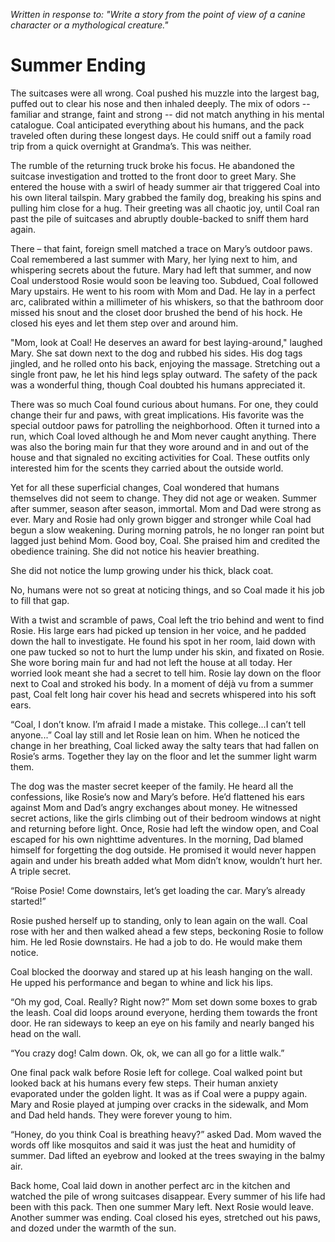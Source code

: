 *Written in response to: "Write a story from the point of view of a canine character or a mythological creature."*

# Summer Ending

The suitcases were all wrong. Coal pushed his muzzle into the largest bag, puffed out to clear his nose and then inhaled deeply. The mix of odors -- familiar and strange, faint and strong -- did not match anything in his mental catalogue. Coal anticipated everything about his humans, and the pack traveled often during these longest days. He could sniff out a family road trip from a quick overnight at Grandma’s. This was neither.  

The rumble of the returning truck broke his focus. He abandoned the suitcase investigation and trotted to the front door to greet Mary. She entered the house with a swirl of heady summer air that triggered Coal into his own literal tailspin. Mary grabbed the family dog, breaking his spins and pulling him close for a hug. Their greeting was all chaotic joy, until Coal ran past the pile of suitcases and abruptly double-backed to sniff them hard again.  

There – that faint, foreign smell matched a trace on Mary’s outdoor paws. Coal remembered a last summer with Mary, her lying next to him, and whispering secrets about the future. Mary had left that summer, and now Coal understood Rosie would soon be leaving too.
Subdued, Coal followed Mary upstairs. He went to his room with Mom and Dad. He lay in a perfect arc, calibrated within a millimeter of his whiskers, so that the bathroom door missed his snout and the closet door brushed the bend of his hock. He closed his eyes and let them step over and around him.  

"Mom, look at Coal! He deserves an award for best laying-around," laughed Mary. She sat down next to the dog and rubbed his sides. His dog tags jingled, and he rolled onto his back, enjoying the massage. Stretching out a single front paw, he let his hind legs splay outward. The safety of the pack was a wonderful thing, though Coal doubted his humans appreciated it.  

There was so much Coal found curious about humans. For one, they could change their fur and paws, with great implications. His favorite was the special outdoor paws for patrolling the neighborhood. Often it turned into a run, which Coal loved although he and Mom never caught anything. There was also the boring main fur that they wore around and in and out of the house and that signaled no exciting activities for Coal. These outfits only interested him for the scents they carried about the outside world.  

Yet for all these superficial changes, Coal wondered that humans themselves did not seem to change. They did not age or weaken. Summer after summer, season after season, immortal. Mom and Dad were strong as ever. Mary and Rosie had only grown bigger and stronger while Coal had begun a slow weakening. During morning patrols, he no longer ran point but lagged just behind Mom. Good boy, Coal. She praised him and credited the obedience training. She did not notice his heavier breathing.  

She did not notice the lump growing under his thick, black coat.  

No, humans were not so great at noticing things, and so Coal made it his job to fill that gap.   

With a twist and scramble of paws, Coal left the trio behind and went to find Rosie. His large ears had picked up tension in her voice, and he padded down the hall to investigate. He found his spot in her room, laid down with one paw tucked so not to hurt the lump under his skin, and fixated on Rosie. She wore boring main fur and had not left the house at all today. Her worried look meant she had a secret to tell him. 
Rosie lay down on the floor next to Coal and stroked his body.  In a moment of déjà vu from a summer past, Coal felt long hair cover his head and secrets whispered into his soft ears.  

“Coal, I don’t know. I’m afraid I made a mistake. This college…I can’t tell anyone...” Coal lay still and let Rosie lean on him. When he noticed the change in her breathing, Coal licked away the salty tears that had fallen on Rosie’s arms. Together they lay on the floor and let the summer light warm them.   

The dog was the master secret keeper of the family. He heard all the confessions, like Rosie’s now and Mary’s before. He’d flattened his ears against Mom and Dad’s angry exchanges about money. He witnessed secret actions, like the girls climbing out of their bedroom windows at night and returning before light. Once, Rosie had left the window open, and Coal escaped for his own nighttime adventures. In the morning, Dad blamed himself for forgetting the dog outside. He promised it would never happen again and under his breath added what Mom didn’t know, wouldn’t hurt her. A triple secret.  

“Roise Posie! Come downstairs, let’s get loading the car. Mary’s already started!”  

Rosie pushed herself up to standing, only to lean again on the wall. Coal rose with her and then walked ahead a few steps, beckoning Rosie to follow him. He led Rosie downstairs. He had a job to do. He would make them notice.  

Coal blocked the doorway and stared up at his leash hanging on the wall. He upped his performance and began to whine and lick his lips.  

“Oh my god, Coal. Really? Right now?” Mom set down some boxes to grab the leash. Coal did loops around everyone, herding them towards the front door. He ran sideways to keep an eye on his family and nearly banged his head on the wall.  

“You crazy dog! Calm down. Ok, ok, we can all go for a little walk.”   

One final pack walk before Rosie left for college. Coal walked point but looked back at his humans every few steps. Their human anxiety evaporated under the golden light. It was as if Coal were a puppy again. Mary and Rosie played at jumping over cracks in the sidewalk, and Mom and Dad held hands. They were forever young to him.  

“Honey, do you think Coal is breathing heavy?” asked Dad. Mom waved the words off like mosquitos and said it was just the heat and humidity of summer. Dad lifted an eyebrow and looked at the trees swaying in the balmy air.  

Back home, Coal laid down in another perfect arc in the kitchen and watched the pile of wrong suitcases disappear. Every summer of his life had been with this pack. Then one summer Mary left. Next Rosie would leave. Another summer was ending. Coal closed his eyes, stretched out his paws, and dozed under the warmth of the sun.  

